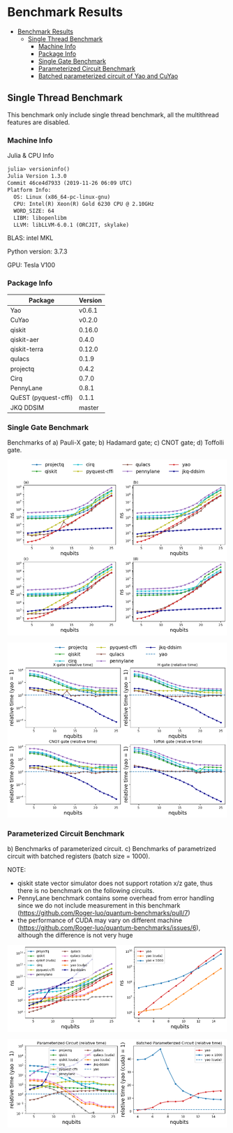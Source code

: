 # Benchmark Results

- [Benchmark Results](#benchmark-results)
  - [Single Thread Benchmark](#single-thread-benchmark)
    - [Machine Info](#machine-info)
    - [Package Info](#package-info)
    - [Single Gate Benchmark](#single-gate-benchmark)
    - [Parameterized Circuit Benchmark](#parameterized-circuit-benchmark)
    - [Batched parameterized circuit of Yao and CuYao](#batched-parameterized-circuit-of-yao-and-cuyao)

## Single Thread Benchmark

This benchmark only include single thread benchmark, all the multithread features are disabled.

### Machine Info

Julia & CPU Info

```
julia> versioninfo()
Julia Version 1.3.0
Commit 46ce4d7933 (2019-11-26 06:09 UTC)
Platform Info:
  OS: Linux (x86_64-pc-linux-gnu)
  CPU: Intel(R) Xeon(R) Gold 6230 CPU @ 2.10GHz
  WORD_SIZE: 64
  LIBM: libopenlibm
  LLVM: libLLVM-6.0.1 (ORCJIT, skylake)
```

BLAS: intel MKL

Python version: 3.7.3

GPU: Tesla V100

### Package Info

|       Package        | Version |
| -------------------- | ------- |
| Yao                  | v0.6.1  |
| CuYao                | v0.2.0  |
| qiskit               | 0.16.0  |
| qiskit-aer           | 0.4.0   |
| qiskit-terra         | 0.12.0  |
| qulacs               | 0.1.9   |
| projectq             | 0.4.2   |
| Cirq                 | 0.7.0   |
| PennyLane            | 0.8.1   |
| QuEST (pyquest-cffi) | 0.1.1   |
| JKQ DDSIM            | master  |


### Single Gate Benchmark

Benchmarks of a) Pauli-X gate; b) Hadamard gate; c) CNOT gate; d) Toffolli gate.

![gates](images/gates.png)

![gates-relative](images/gates_relative.png)

### Parameterized Circuit Benchmark

b) Benchmarks of parameterized circuit. c) Benchmarks of parametrized circuit with batched registers (batch size = 1000).

NOTE: 

- qiskit state vector simulator does not support rotation x/z gate, thus there is no benchmark on the following circuits.
- PennyLane benchmark contains some overhead from error handling since we do not include measurement in this benchmark (https://github.com/Roger-luo/quantum-benchmarks/pull/7)
- the performance of CUDA may vary on different machine (https://github.com/Roger-luo/quantum-benchmarks/issues/6), although the difference is not very huge

![pcircuit](images/pcircuit.png)

![pcircuit-relative](images/pcircuit_relative.png)
